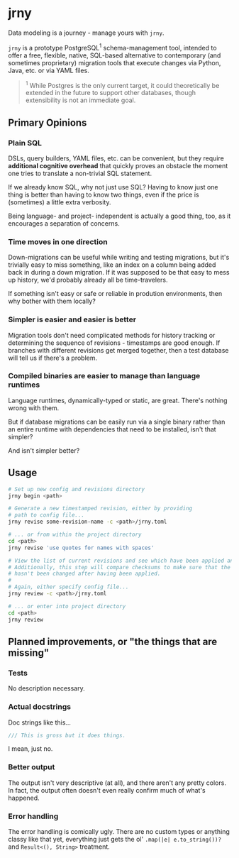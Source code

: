 # jrny

Data modeling is a journey - manage yours with `jrny`.

`jrny` is a prototype PostgreSQL<sup>1</sup> schema-management tool, intended to offer
a free, flexible, native, SQL-based alternative to contemporary (and sometimes proprietary)
migration tools that execute changes via Python, Java, etc. or via YAML files.

> <sup>1</sup> While Postgres is the only current target, it could theoretically be extended
> in the future to support other databases, though extensibility is not an immediate goal.

## Primary Opinions

### Plain SQL

DSLs, query builders, YAML files, etc. can be convenient, but they require **additional cognitive overhead**
that quickly proves an obstacle the moment one tries to translate a non-trivial SQL statement.

If we already know SQL, why not just use SQL? Having to know just one thing is better than having to know two
things, even if the price is (sometimes) a little extra verbosity.

Being language- and project- independent is actually a good thing, too, as it encourages a
separation of concerns.

### Time moves in one direction

Down-migrations can be useful while writing and testing migrations, but it's trivially easy to miss something,
like an index on a column being added back in during a down migration.
If it was supposed to be that easy to mess up history, we'd probably already all be time-travelers.

If something isn't easy or safe or reliable in prodution environments, then why bother with them locally?

### Simpler is easier and easier is better

Migration tools don't need complicated methods for history tracking or determining the sequence of revisions -
timestamps are good enough. If branches with different revisions get merged together,
then a test database will tell us if there's a problem.

### Compiled binaries are easier to manage than language runtimes

Language runtimes, dynamically-typed or static, are great. There's nothing wrong with them.

But if database migrations can be easily run via a single binary rather than an
entire runtime with dependencies that need to be installed, isn't that simpler?

And isn't simpler better?

## Usage


```bash
# Set up new config and revisions directory
jrny begin <path>

# Generate a new timestamped revision, either by providing
# path to config file...
jrny revise some-revision-name -c <path>/jrny.toml

# ... or from within the project directory
cd <path>
jrny revise 'use quotes for names with spaces'

# View the list of current revisions and see which have been applied and when.
# Additionally, this step will compare checksums to make sure that the file
# hasn't been changed after having been applied.
#
# Again, either specify config file...
jrny review -c <path>/jrny.toml

# ... or enter into project directory
cd <path>
jrny review
```

## Planned improvements, or "the things that are missing"

### Tests

No description necessary.

### Actual docstrings

Doc strings like this...

```rust
/// This is gross but it does things.
```

I mean, just no.

### Better output

The output isn't very descriptive (at all), and there aren't any pretty colors.
In fact, the output often doesn't even really confirm much of what's happened.

### Error handling

The error handling is comically ugly.
There are no custom types or anything classy like that yet,
everything just gets the ol' `.map(|e| e.to_string())?` and `Result<(), String>` treatment.

